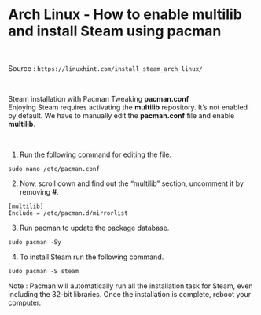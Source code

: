 <h1>Arch Linux - How to enable multilib and install Steam using pacman</h1>

<br>

Source : ```https://linuxhint.com/install_steam_arch_linux/```

<br>

Steam installation with Pacman
Tweaking <strong>pacman.conf</strong>
<br>
Enjoying Steam requires activating the <strong>multilib</strong> repository. It’s not enabled by default. We have to manually edit the <strong>pacman.conf</strong> file and enable <strong>multilib</strong>.

<br>

1. Run the following command for editing the file.
```
sudo nano /etc/pacman.conf
```
2. Now, scroll down and find out the “multilib” section, uncomment it by removing <strong>#</strong>.
```
[multilib]
Include = /etc/pacman.d/mirrorlist
```
3. Run pacman to update the package database.
```
sudo pacman -Sy
```
4. To install Steam run the following command.
```
sudo pacman -S steam
```
Note : Pacman will automatically run all the installation task for Steam, even including the 32-bit libraries. Once the installation is complete, reboot your computer.
